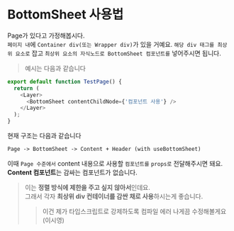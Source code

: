 # BottomSheet 사용법

Page가 있다고 가정해봅시다.<br>
`페이지 내`에 `Container div(또는 Wrapper div)`가 있을 거예요. `해당 div 태그를 최상위 요소로` 잡고 `최상위 요소의 자식노드로 BottomSheet 컴포넌트를` 넣어주시면 됩니다.<br>

> 예시는 다음과 같습니다

```javascript
export default function TestPage() {
  return (
    <Layer>
      <BottomSheet contentChildNode={'컴포넌트 사용'} />
    </Layer>
  );
}
```

현재 구조는 다음과 같습니다

```markdown
Page -> BottomSheet -> Content + Header (with useBottomSheet)
```

이때 `Page 수준에서` content 내용으로 사용할 `컴포넌트를` `props로` 전달해주시면 돼요.<br>
**Content 컴포넌트**는 감싸는 컴포넌트가 없습니다.

> 이는 **정렬 방식에 제한을 주고 싶지 않아서**인데요.<br>그래서 각자 **최상위 div 컨테이너를 감싼 채로 사용**하시는게 좋습니다.
>
> > 이건 제가 타입스크립트로 강제하도록 컴파일 에러 나게끔 수정해볼게요(이시영)
